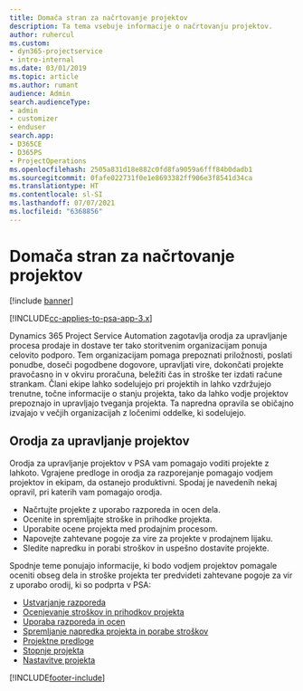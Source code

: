 ```yaml
---
title: Domača stran za načrtovanje projektov
description: Ta tema vsebuje informacije o načrtovanju projektov.
author: ruhercul
ms.custom:
- dyn365-projectservice
- intro-internal
ms.date: 03/01/2019
ms.topic: article
ms.author: rumant
audience: Admin
search.audienceType:
- admin
- customizer
- enduser
search.app:
- D365CE
- D365PS
- ProjectOperations
ms.openlocfilehash: 2505a831d18e882c0fd8fa9059a6fff84b0dadb1
ms.sourcegitcommit: 0fafe022731f0e1e8693382ff906e3f8541d34ca
ms.translationtype: HT
ms.contentlocale: sl-SI
ms.lasthandoff: 07/07/2021
ms.locfileid: "6368856"
---
```

# <a name="project-planning-home-page"></a>Domača stran za načrtovanje projektov

[!include [banner](../includes/psa-now-project-operations.md)]

[!INCLUDE[cc-applies-to-psa-app-3.x](../includes/cc-applies-to-psa-app-3x.md)]

Dynamics 365 Project Service Automation zagotavlja orodja za upravljanje procesa prodaje in dostave ter tako storitvenim organizacijam ponuja celovito podporo. Tem organizacijam pomaga prepoznati priložnosti, poslati ponudbe, doseči pogodbene dogovore, upravljati vire, dokončati projekte pravočasno in v okviru proračuna, beležiti čas in stroške ter izdati račune strankam. Člani ekipe lahko sodelujejo pri projektih in lahko vzdržujejo trenutne, točne informacije o stanju projekta, tako da lahko vodje projektov prepoznajo in upravljajo tveganja projekta. Ta napredna opravila se običajno izvajajo v večjih organizacijah z ločenimi oddelke, ki sodelujejo.

## <a name="project-management-tools"></a>Orodja za upravljanje projektov

Orodja za upravljanje projektov v PSA vam pomagajo voditi projekte z lahkoto. Vgrajene predloge in orodja za razporejanje pomagajo vodjem projektov in ekipam, da ostanejo produktivni. Spodaj je navedenih nekaj opravil, pri katerih vam pomagajo orodja.

- Načrtujte projekte z uporabo razporeda in ocen dela.
- Ocenite in spremljajte stroške in prihodke projekta.
- Uporabite ocene projekta med prodajnim procesom.
- Napovejte zahtevane pogoje za vire za projekte v prodajnem lijaku.
- Sledite napredku in porabi stroškov in uspešno dostavite projekte.

Spodnje teme ponujajo informacije, ki bodo vodjem projektov pomagale oceniti obseg dela in stroške projekta ter predvideti zahtevane pogoje za vir z uporabo orodij, ki so podprta v PSA:

- [Ustvarjanje razporeda](project-creating.md)
- [Ocenjevanje stroškov in prihodkov projekta](project-estimating.md)
- [Uporaba razporeda in ocen](project-leveraging.md)
- [Spremljanje napredka projekta in porabe stroškov](project-tracking.md)
- [Projektne predloge](project-templates.md)
- [Stopnje projekta](project-stages.md)
- [Nastavitve projekta](project-settings.md)


[!INCLUDE[footer-include](../includes/footer-banner.md)]